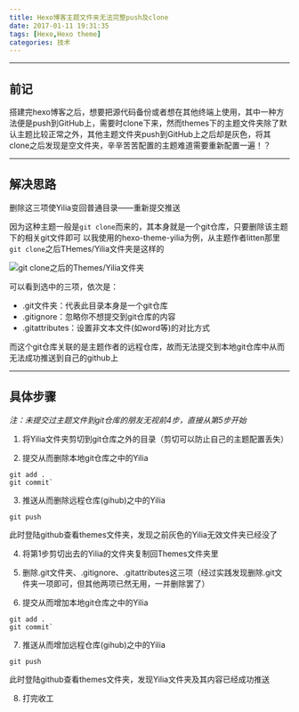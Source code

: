 ```yaml
---
title: Hexo博客主题文件夹无法完整push及clone
date: 2017-01-11 19:31:35
tags: [Hexo,Hexo theme]
categories: 技术
---
```

***
## 前记
搭建完hexo博客之后，想要把源代码备份或者想在其他终端上使用，其中一种方法便是push到GitHub上，需要时clone下来，然而themes下的主题文件夹除了默认主题比较正常之外，其他主题文件夹push到GitHub上之后却是灰色，将其clone之后发现是空文件夹，辛辛苦苦配置的主题难道需要重新配置一遍！？  
***
## 解决思路
删除这三项使Yilia变回普通目录——重新提交推送
<!--more-->
因为这种主题一般是`git clone`而来的，其本身就是一个git仓库，只要删除该主题下的相关git文件即可
以我使用的hexo-theme-yilia为例，从主题作者litten那里`git clone`之后THemes/Yilia文件夹是这样的

![`git clone`之后的Themes/Yilia文件夹](http://upload-images.jianshu.io/upload_images/3984866-ba400ddde5a1928b.png?imageMogr2/auto-orient/strip%7CimageView2/2/w/1240)

可以看到选中的三项，依次是：
* .git文件夹：代表此目录本身是一个git仓库
* .gitignore：忽略你不想提交到git仓库的内容
* .gitattributes：设置非文本文件(如word等)的对比方式  

而这个git仓库关联的是主题作者的远程仓库，故而无法提交到本地git仓库中从而无法成功推送到自己的github上

***
## 具体步骤
*注：未提交过主题文件到git仓库的朋友无视前4步，直接从第5步开始*
1. 将Yilia文件夹剪切到git仓库之外的目录（剪切可以防止自己的主题配置丢失）

2. 提交从而删除本地git仓库之中的Yilia
```
git add .
git commit`
```

3. 推送从而删除远程仓库(gihub)之中的Yilia
```
git push
```
此时登陆github查看themes文件夹，发现之前灰色的Yilia无效文件夹已经没了

4. 将第1步剪切出去的Yilia的文件夹复制回Themes文件夹里

5. 删除.git文件夹、.gitignore、.gitattributes这三项（经过实践发现删除.git文件夹一项即可，但其他两项已然无用，一并删除罢了）

6. 提交从而增加本地git仓库之中的Yilia
```
git add .
git commit`
```

7. 推送从而增加远程仓库(gihub)之中的Yilia
```
git push
```
此时登陆github查看themes文件夹，发现Yilia文件夹及其内容已经成功推送

8. 打完收工
